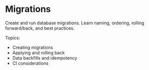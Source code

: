 # Migrations

Create and run database migrations. Learn naming, ordering, rolling forward/back, and best practices.

Topics:
- Creating migrations
- Applying and rolling back
- Data backfills and idempotency
- CI considerations

